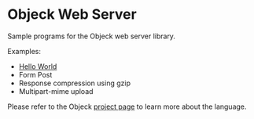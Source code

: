 # Objeck Web Server

Sample programs for the Objeck web server library.

Examples:
* [Hello World](hello_http.obs)
* Form Post
* Response compression using gzip
* Multipart-mime upload

Please refer to the Objeck [project page](https://github.com/objeck/objeck-lang/) to learn more about the language.